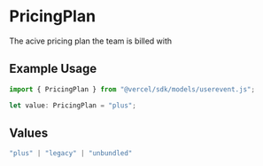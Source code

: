 # PricingPlan

The acive pricing plan the team is billed with

## Example Usage

```typescript
import { PricingPlan } from "@vercel/sdk/models/userevent.js";

let value: PricingPlan = "plus";
```

## Values

```typescript
"plus" | "legacy" | "unbundled"
```